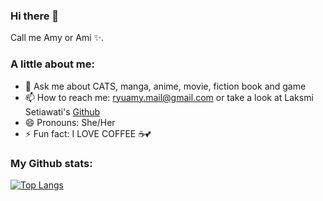 ### Hi there 👋

Call me Amy or Ami ✨.

### A little about me:
- 💬 Ask me about CATS, manga, anime, movie, fiction book and game
- 📫 How to reach me: ryuamy.mail@gmail.com or take a look at Laksmi Setiawati's [Github](https://github.com/laksmisetiawati)
- 😄 Pronouns: She/Her
- ⚡ Fun fact: I LOVE COFFEE ☕💕

<!--
**ryuamy/ryuamy** is a ✨ _special_ ✨ repository because its `README.md` (this file) appears on your GitHub profile.

Here are some ideas to get you started:

- 🔭 I’m currently working on ...
- 🌱 I’m currently learning ...
- 👯 I’m looking to collaborate on ...
- 🤔 I’m looking for help with ...
- 💬 Ask me about ...
- 📫 How to reach me: ...
- 😄 Pronouns: ...
- ⚡ Fun fact: ...
-->

### My Github stats:
[![Top Langs](https://github-readme-stats.vercel.app/api/top-langs/?username=ryuamy&layout=compact&text_color=000&bg_color=fff)](https://github.com/anuraghazra/github-readme-stats)

